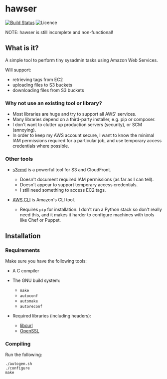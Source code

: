 # hawser

[![Build Status](https://img.shields.io/travis/simpleigh/hawser.svg)](https://travis-ci.org/simpleigh/hawser)
![Licence](http://img.shields.io/badge/licence-GPLv3-red.svg)

NOTE: hawser is still incomplete and non-functional!

## What is it?

A simple tool to perform tiny sysadmin tasks using Amazon Web Services.

Will support:

* retrieving tags from EC2
* uploading files to S3 buckets
* downloading files from S3 buckets

### Why not use an existing tool or library?

* Most libraries are huge and try to support all AWS' services.
* Many libraries depend on a third-party installer, e.g. pip or composer.
* I don't want to clutter up production servers (security), or SCM (annoying).
* In order to keep my AWS account secure,
I want to know the minimal IAM permissions required for a particular job,
and use temporary access credentials where possible.

### Other tools

* [s3cmd](http://s3tools.org/usage) is a powerful tool for S3 and CloudFront.
    * Doesn't document required IAM permissions (as far as I can tell).
    * Doesn't appear to support temporary access credentials.
    * I still need something to access EC2 tags.

* [AWS CLI](http://aws.amazon.com/cli/) is Amazon's CLI tool.
    * Requires `pip` for installation.
    I don't run a Python stack so don't really need this,
    and it makes it harder to configure machines with tools like Chef or Puppet.

## Installation

### Requirements

Make sure you have the following tools:

* A C compiler

* The GNU build system:
    * `make`
    * `autoconf`
    * `automake`
    * `autoreconf`

* Required libraries (including headers):
    * [libcurl](http://curl.haxx.se/libcurl/) 
    * [OpenSSL](http://www.openssl.org/)

### Compiling

Run the following:

    ./autogen.sh
    ./configure
    make
